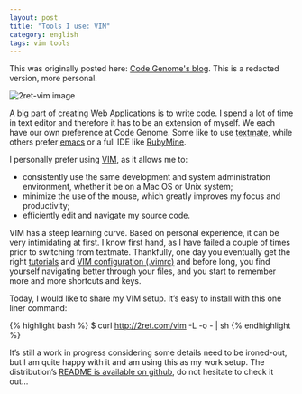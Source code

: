 ```yaml
---
layout: post
title: "Tools I use: VIM"
category: english
tags: vim tools
---
```


<p class="original_post codegenome">
This was originally posted here: <a href="http://www.codegenome.com/en/blog/posts/tools-we-use-vim" target="_blank">Code Genome's blog</a>. This is a redacted version, more personal.
</p>

![2ret-vim image](http://benjamin.thouret.com/images/my_copyright/2ret-vim.png)

A big part of creating Web Applications is to write code. I spend a lot of time in text editor and therefore it has to be an extension of myself. We each have our own preference at Code Genome. Some like to use [textmate](http://macromates.com/), while others prefer [emacs](http://www.gnu.org/software/emacs/) or a full IDE like [RubyMine](http://www.jetbrains.com/ruby/).

I personally prefer using [VIM](http://www.vim.org/), as it allows me to:

- consistently use the same development and system administration environment, whether it be on a Mac OS or Unix system;
- minimize the use of the mouse, which greatly improves my focus and productivity;
- efficiently edit and navigate my source code.

VIM has a steep learning curve. Based on personal experience, it can be very intimidating at first. I know first hand, as I have failed a couple of times prior to switching from textmate. Thankfully, one day you eventually get the right [tutorials](https://github.com/benichu/2ret-vim/blob/master/README.md#tutorials) and [VIM configuration (.vimrc)](https://github.com/benichu/2ret-vim/blob/master/.vimrc) and before long, you find yourself navigating better through your files, and you start to remember more and more shortcuts and keys.

Today, I would like to share my VIM setup. It’s easy to install with this one liner command:

{% highlight bash %}
  $ curl http://2ret.com/vim -L -o - | sh
{% endhighlight %}

It’s still a work in progress considering some details need to be ironed-out, but I am quite happy with it and am using this as my work setup. The distribution’s [README is available on github](https://github.com/benichu/2ret-vim/blob/master/README.md), do not hesitate to check it out...
